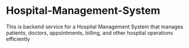 # Hospital-Management-System
This is backend service for a Hospital Management System that manages patients, doctors, appointments, billing, and other hospital operations efficiently
